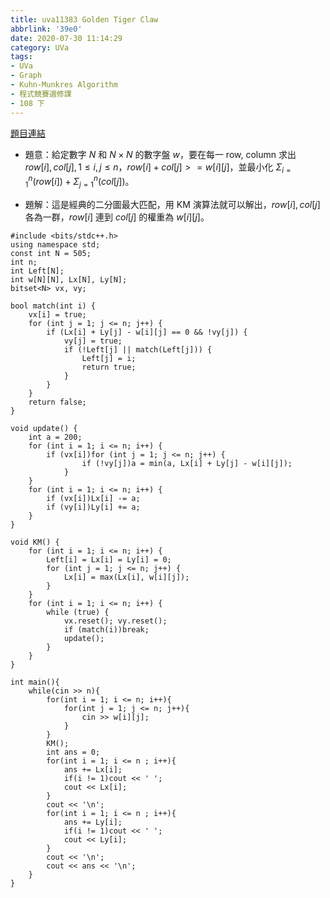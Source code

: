 ```yaml
---
title: uva11383 Golden Tiger Claw
abbrlink: '39e0'
date: 2020-07-30 11:14:29
category: UVa
tags:
- UVa
- Graph
- Kuhn-Munkres Algorithm
- 程式競賽選修課
- 108 下
---
```

[題目連結](https://onlinejudge.org/index.php?option=com_onlinejudge&Itemid=8&page=show_problem&problem=2378)
* 題意：給定數字 $N$ 和 $N\times N$ 的數字盤 $w$，要在每一 row, column 求出 $row[i], col[j],1\leq i,j \leq n$，$row[i]+col[j]>=w[i][j]$，並最小化 $\Sigma_{i=1}^n(row[i])+\Sigma_{j=1}^n(col[j])$。
<!-- more -->
* 題解：這是經典的二分圖最大匹配，用 KM 演算法就可以解出，$row[i], col[j]$ 各為一群，$row[i]$ 連到 $col[j]$ 的權重為 $w[i][j]$。
```cpp=
#include <bits/stdc++.h>
using namespace std;
const int N = 505;
int n;
int Left[N];
int w[N][N], Lx[N], Ly[N];
bitset<N> vx, vy;

bool match(int i) {
	vx[i] = true;
	for (int j = 1; j <= n; j++) {
		if (Lx[i] + Ly[j] - w[i][j] == 0 && !vy[j]) {
			vy[j] = true;
			if (!Left[j] || match(Left[j])) {
				Left[j] = i;
				return true;
			}
		}
	}
	return false;
}

void update() {
	int a = 200;
	for (int i = 1; i <= n; i++) {
		if (vx[i])for (int j = 1; j <= n; j++) {
				if (!vy[j])a = min(a, Lx[i] + Ly[j] - w[i][j]);
			}
	}
	for (int i = 1; i <= n; i++) {
		if (vx[i])Lx[i] -= a;
		if (vy[i])Ly[i] += a;
	}
}

void KM() {
	for (int i = 1; i <= n; i++) {
		Left[i] = Lx[i] = Ly[i] = 0;
		for (int j = 1; j <= n; j++) {
			Lx[i] = max(Lx[i], w[i][j]);
		}
	}
	for (int i = 1; i <= n; i++) {
		while (true) {
			vx.reset(); vy.reset();
			if (match(i))break;
			update();
		}
	}
}

int main(){
    while(cin >> n){
        for(int i = 1; i <= n; i++){
            for(int j = 1; j <= n; j++){
                cin >> w[i][j];
            }
        }
        KM();
        int ans = 0;
        for(int i = 1; i <= n ; i++){
            ans += Lx[i];
            if(i != 1)cout << ' ';
            cout << Lx[i]; 
        }
		cout << '\n';
        for(int i = 1; i <= n ; i++){
            ans += Ly[i];
            if(i != 1)cout << ' ';
            cout << Ly[i]; 
        }
		cout << '\n';
        cout << ans << '\n';
    }
}
```